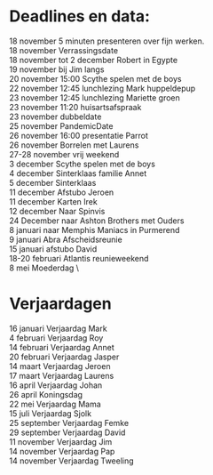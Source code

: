 # Deadlines en data:
18 november 5 minuten presenteren over fijn werken. \
18 november Verrassingsdate \
18 november tot 2 december Robert in Egypte \
19 november bij Jim langs \
20 november 15:00 Scythe spelen met de boys \
22 november 12:45 lunchlezing Mark huppeldepup \
23 november 12:45 lunchlezing Mariette groen \
23 november 11:20 huisartsafspraak \
23 november dubbeldate \
25 november PandemicDate \
26 november 16:00 presentatie Parrot \
26 november Borrelen met Laurens \
27-28 november vrij weekend \
3 december Scythe spelen met de boys \
4 december Sinterklaas familie Annet \
5 december Sinterklaas \
11 december Afstubo Jeroen \
11 december Karten Irek \
12 december Naar Spinvis \
24 December naar Ashton Brothers met Ouders \
8  januari naar Memphis Maniacs in Purmerend \
9  januari Abra Afscheidsreunie \
15 januari afstubo David \
18-20 februari Atlantis reunieweekend \
8 mei Moederdag \


# Verjaardagen
16 januari Verjaardag Mark \
4  februari Verjaardag Roy \
14 februari Verjaardag Annet \
20 februari Verjaardag Jasper \
14 maart Verjaardag Jeroen \
17 maart Verjaardag Laurens \
16 april Verjaardag Johan \
26 april Koningsdag \
22 mei Verjaardag Mama \
15 juli Verjaardag Sjolk \
25 september Verjaardag Femke \
29 september Verjaardag David \
11 november Verjaardag Jim \
14 november Verjaardag Pap \
14 november Verjaardag Tweeling
